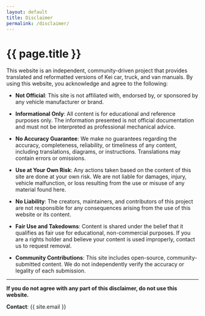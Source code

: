 ```yaml
---
layout: default
title: Disclaimer
permalink: /disclaimer/
---
```


# {{ page.title }}

This website is an independent, community-driven project that provides translated and reformatted versions of Kei car, truck, and van manuals. By using this website, you acknowledge and agree to the following:

- **Not Official**: This site is not affiliated with, endorsed by, or sponsored by any vehicle manufacturer or brand.

- **Informational Only**: All content is for educational and reference purposes only. The information presented is not official documentation and must not be interpreted as professional mechanical advice.

- **No Accuracy Guarantee**: We make no guarantees regarding the accuracy, completeness, reliability, or timeliness of any content, including translations, diagrams, or instructions. Translations may contain errors or omissions.

- **Use at Your Own Risk**: Any actions taken based on the content of this site are done at your own risk. We are not liable for damages, injury, vehicle malfunction, or loss resulting from the use or misuse of any material found here.

- **No Liability**: The creators, maintainers, and contributors of this project are not responsible for any consequences arising from the use of this website or its content.

- **Fair Use and Takedowns**: Content is shared under the belief that it qualifies as fair use for educational, non-commercial purposes. If you are a rights holder and believe your content is used improperly, contact us to request removal.

- **Community Contributions**: This site includes open-source, community-submitted content. We do not independently verify the accuracy or legality of each submission.

---

**If you do not agree with any part of this disclaimer, do not use this website.**

**Contact**: {{ site.email }}
